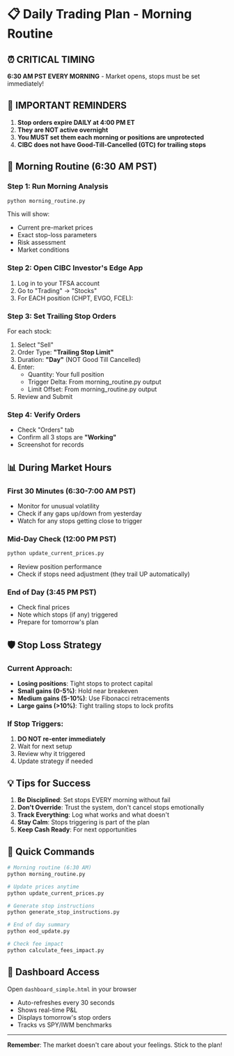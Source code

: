 # 📋 Daily Trading Plan - Morning Routine

## ⏰ CRITICAL TIMING
**6:30 AM PST EVERY MORNING** - Market opens, stops must be set immediately!

## 🚨 IMPORTANT REMINDERS
1. **Stop orders expire DAILY at 4:00 PM ET**
2. **They are NOT active overnight**
3. **You MUST set them each morning or positions are unprotected**
4. **CIBC does not have Good-Till-Cancelled (GTC) for trailing stops**

## 📱 Morning Routine (6:30 AM PST)

### Step 1: Run Morning Analysis
```bash
python morning_routine.py
```
This will show:
- Current pre-market prices
- Exact stop-loss parameters
- Risk assessment
- Market conditions

### Step 2: Open CIBC Investor's Edge App
1. Log in to your TFSA account
2. Go to "Trading" → "Stocks"
3. For EACH position (CHPT, EVGO, FCEL):

### Step 3: Set Trailing Stop Orders
For each stock:
1. Select "Sell"
2. Order Type: **"Trailing Stop Limit"**
3. Duration: **"Day"** (NOT Good Till Cancelled)
4. Enter:
   - Quantity: Your full position
   - Trigger Delta: From morning_routine.py output
   - Limit Offset: From morning_routine.py output
5. Review and Submit

### Step 4: Verify Orders
- Check "Orders" tab
- Confirm all 3 stops are **"Working"**
- Screenshot for records

## 📊 During Market Hours

### First 30 Minutes (6:30-7:00 AM PST)
- Monitor for unusual volatility
- Check if any gaps up/down from yesterday
- Watch for any stops getting close to trigger

### Mid-Day Check (12:00 PM PST)
```bash
python update_current_prices.py
```
- Review position performance
- Check if stops need adjustment (they trail UP automatically)

### End of Day (3:45 PM PST)
- Check final prices
- Note which stops (if any) triggered
- Prepare for tomorrow's plan

## 🛡️ Stop Loss Strategy

### Current Approach:
- **Losing positions**: Tight stops to protect capital
- **Small gains (0-5%)**: Hold near breakeven
- **Medium gains (5-10%)**: Use Fibonacci retracements
- **Large gains (>10%)**: Tight trailing stops to lock profits

### If Stop Triggers:
1. **DO NOT re-enter immediately**
2. Wait for next setup
3. Review why it triggered
4. Update strategy if needed

## 💡 Tips for Success

1. **Be Disciplined**: Set stops EVERY morning without fail
2. **Don't Override**: Trust the system, don't cancel stops emotionally
3. **Track Everything**: Log what works and what doesn't
4. **Stay Calm**: Stops triggering is part of the plan
5. **Keep Cash Ready**: For next opportunities

## 🚀 Quick Commands

```bash
# Morning routine (6:30 AM)
python morning_routine.py

# Update prices anytime
python update_current_prices.py

# Generate stop instructions
python generate_stop_instructions.py

# End of day summary
python eod_update.py

# Check fee impact
python calculate_fees_impact.py
```

## 📱 Dashboard Access
Open `dashboard_simple.html` in your browser
- Auto-refreshes every 30 seconds
- Shows real-time P&L
- Displays tomorrow's stop orders
- Tracks vs SPY/IWM benchmarks

---

**Remember**: The market doesn't care about your feelings. Stick to the plan!